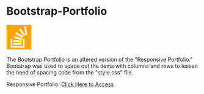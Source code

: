 # Bootstrap-Portfolio

![img](./assets/images/stackoverflow.png)

The Bootstrap Portfolio is an altered version of the "Responsive Portfolio." Bootstrap was used to space out the items with columns and rows to lessen the need of spacing code from the "style.css" file.

Responsive Portfolio:
[Click Here to Access](https://github.com/rweitman/Responsive-Portfolio)
